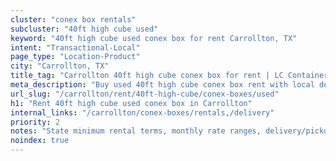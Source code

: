 ```yaml
---
cluster: "conex box rentals"
subcluster: "40ft high cube used"
keyword: "40ft high cube used conex box for rent Carrollton, TX"
intent: "Transactional-Local"
page_type: "Location-Product"
city: "Carrollton, TX"
title_tag: "Carrollton 40ft high cube conex box for rent | LC Container"
meta_description: "Buy used 40ft high cube conex box rent with local delivery in Carrollton, TX. LC Container — local Since 2003. Request a fast quote today."
url_slug: "/carrollton/rent/40ft-high-cube/conex-boxes/used"
h1: "Rent 40ft high cube used conex box in Carrollton"
internal_links: "/carrollton/conex-boxes/rentals,/delivery"
priority: 2
notes: "State minimum rental terms, monthly rate ranges, delivery/pickup fees, service area."
noindex: true
---
```


<!-- TODO: Add unique city/inventory copy, images, and internal links here. -->

